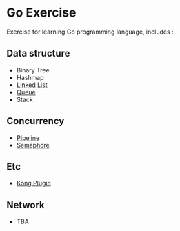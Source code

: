 # Go Exercise

Exercise for learning Go programming language, includes :

## Data structure
* Binary Tree
* Hashmap
* [Linked List](src/datastructure/linkedlist)
* [Queue](src/datastructure/queue)
* Stack


## Concurrency
* [Pipeline](src/concurrency/pipeline)
* [Semaphore](src/concurrency/semaphore)

## Etc
* [Kong Plugin](src/etc/demo-kong-plugin)

## Network
* TBA